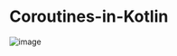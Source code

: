 # Coroutines-in-Kotlin
![image](https://github.com/sarapmagcode/Coroutines-in-Kotlin/assets/85553852/e8eb7549-45fb-4b1b-92e1-3a26c8b3480a)
